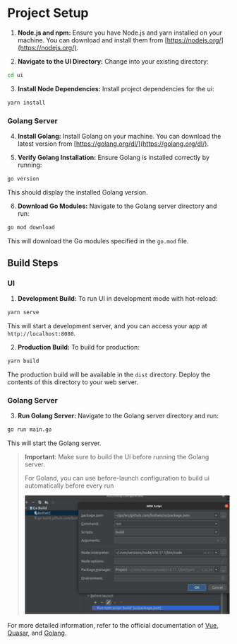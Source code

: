 # Project Setup

1. **Node.js and npm:**
Ensure you have Node.js and yarn installed on your machine. You can download and install them from [https://nodejs.org/](https://nodejs.org/).

2. **Navigate to the UI Directory:**
Change into your existing directory:

```bash
cd ui
```

3. **Install Node Dependencies:**
Install project dependencies for the ui:

```bash
yarn install
```

### Golang Server

4. **Install Golang:**
Install Golang on your machine. You can download the latest version from [https://golang.org/dl/](https://golang.org/dl/).

5. **Verify Golang Installation:**
Ensure Golang is installed correctly by running:

```bash
go version
```

This should display the installed Golang version.

6. **Download Go Modules:**
Navigate to the Golang server directory and run:

```bash
go mod download
```

This will download the Go modules specified in the `go.mod` file.

## Build Steps

### UI

1. **Development Build:**
To run UI in development mode with hot-reload:

```bash
yarn serve
```

This will start a development server, and you can access your app at `http://localhost:8080`.

2. **Production Build:**
To build for production:

```bash
yarn build
```

The production build will be available in the `dist` directory. Deploy the contents of this directory to your web server.

### Golang Server

3. **Run Golang Server:**
Navigate to the Golang server directory and run:

```bash
go run main.go
```

This will start the Golang server.

> **Important**: Make sure to build the UI before running the Golang server.
> 
> For Goland, you can use before-launch configuration to build ui automatically before every run
> 
> ![build-config-goland](./docs/img/build-config-goland.png)

For more detailed information, refer to the official documentation of [Vue](https://v3.vuejs.org/), [Quasar](https://quasar.dev/), and [Golang](https://golang.org/doc/).
